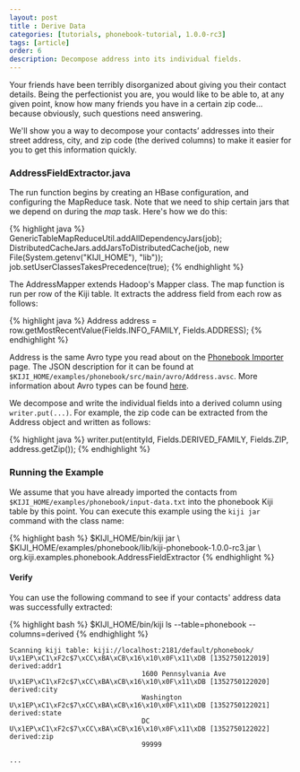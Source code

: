 ```yaml
---
layout: post
title : Derive Data
categories: [tutorials, phonebook-tutorial, 1.0.0-rc3]
tags: [article]
order: 6
description: Decompose address into its individual fields.
---
```


Your friends have been terribly disorganized about giving you their contact details.
Being the perfectionist you are, you would like to be able to, at any given point, know
how many friends you have in a certain zip code... because obviously, such questions
need answering.

We'll show you a way to decompose your contacts’ addresses into their street address, city,
and zip code (the derived columns) to make it easier for you to get this information quickly.

### AddressFieldExtractor.java

The run function begins by creating an HBase configuration, and configuring the MapReduce task.
Note that we need to ship certain jars that we depend on during the *map* task. Here\'s how we
do this:

{% highlight java %}
GenericTableMapReduceUtil.addAllDependencyJars(job);
DistributedCacheJars.addJarsToDistributedCache(job,
    new File(System.getenv("KIJI_HOME"), "lib"));
job.setUserClassesTakesPrecedence(true);
{% endhighlight %}

The AddressMapper extends Hadoop's Mapper class. The map function is run per row of the Kiji table.
It extracts the address field from each row as follows:

{% highlight java %}
Address address = row.getMostRecentValue(Fields.INFO_FAMILY, Fields.ADDRESS);
{% endhighlight %}

Address is the same Avro type you read about on the
[Phonebook Importer]({{site.tutorial_url}}/phonebook-import/) page. The JSON
description for it can be found at
`$KIJI_HOME/examples/phonebook/src/main/avro/Address.avsc`. More information
about Avro types can be found
[here](http://avro.apache.org/docs/current/spec.html).

We decompose and write the individual fields into a derived column using `writer.put(...)`. For
example, the zip code can be extracted from the Address object and written as follows:

{% highlight java %}
writer.put(entityId, Fields.DERIVED_FAMILY, Fields.ZIP, address.getZip());
{% endhighlight %}

### Running the Example
We assume that you have already imported the contacts from
`$KIJI_HOME/examples/phonebook/input-data.txt` into the phonebook Kiji table by this point.
You can execute this example using the `kiji jar` command with the class name:

<div class="userinput">
{% highlight bash %}
$KIJI_HOME/bin/kiji jar \
    $KIJI_HOME/examples/phonebook/lib/kiji-phonebook-1.0.0-rc3.jar \
    org.kiji.examples.phonebook.AddressFieldExtractor
{% endhighlight %}
</div>

#### Verify
You can use the following command to see if your contacts' address data was successfully extracted:

<div class="userinput">
{% highlight bash %}
$KIJI_HOME/bin/kiji ls --table=phonebook --columns=derived
{% endhighlight %}
</div>

    Scanning kiji table: kiji://localhost:2181/default/phonebook/
    U\x1EP\xC1\xF2c$7\xCC\xBA\xCB\x16\x10\x0F\x11\xDB [1352750122019] derived:addr1
                                     1600 Pennsylvania Ave
    U\x1EP\xC1\xF2c$7\xCC\xBA\xCB\x16\x10\x0F\x11\xDB [1352750122020] derived:city
                                     Washington
    U\x1EP\xC1\xF2c$7\xCC\xBA\xCB\x16\x10\x0F\x11\xDB [1352750122021] derived:state
                                     DC
    U\x1EP\xC1\xF2c$7\xCC\xBA\xCB\x16\x10\x0F\x11\xDB [1352750122022] derived:zip
                                     99999

    ...
